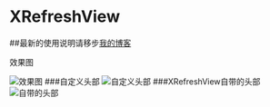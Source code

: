 # XRefreshView


##最新的使用说明请移步[我的博客](http://blog.csdn.net/footballclub/article/details/46982115 "description")


效果图

![效果图](http://img.my.csdn.net/uploads/201507/19/1437313097_4690.gif) 
###自定义头部
![自定义头部](http://img.my.csdn.net/uploads/201508/25/1440465306_9400.gif) 
###XRefreshView自带的头部
![自带的头部](http://img.my.csdn.net/uploads/201508/25/1440465457_8215.gif) 